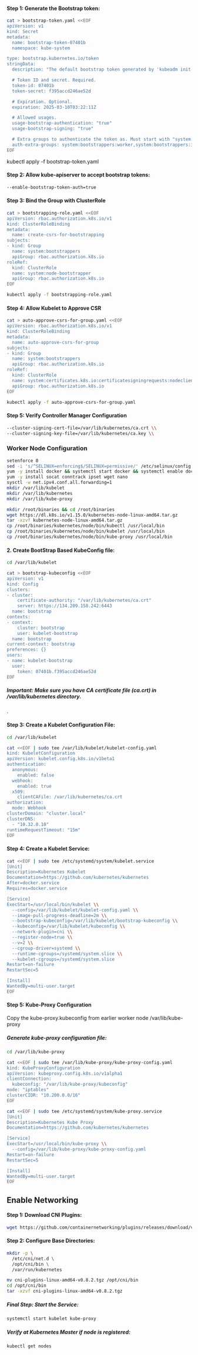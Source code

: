 #### Step 1: Generate the Bootstrap token:
```sh
cat > bootstrap-token.yaml <<EOF
apiVersion: v1
kind: Secret
metadata:
  name: bootstrap-token-07401b
  namespace: kube-system

type: bootstrap.kubernetes.io/token
stringData:
  description: "The default bootstrap token generated by 'kubeadm init'."

  # Token ID and secret. Required.
  token-id: 07401b
  token-secret: f395accd246ae52d

  # Expiration. Optional.
  expiration: 2025-03-10T03:22:11Z

  # Allowed usages.
  usage-bootstrap-authentication: "true"
  usage-bootstrap-signing: "true"

  # Extra groups to authenticate the token as. Must start with "system:bootstrappers:"
  auth-extra-groups: system:bootstrappers:worker,system:bootstrappers:ingress
EOF
```
kubectl apply -f bootstrap-token.yaml 
 
#### Step 2: Allow kube-apiserver to accept bootstrap tokens:
```sh
--enable-bootstrap-token-auth=true
```
#### Step 3: Bind the Group with ClusterRole
```sh
cat > bootstrapping-role.yaml <<EOF
apiVersion: rbac.authorization.k8s.io/v1
kind: ClusterRoleBinding
metadata:
  name: create-csrs-for-bootstrapping
subjects:
- kind: Group
  name: system:bootstrappers
  apiGroup: rbac.authorization.k8s.io
roleRef:
  kind: ClusterRole
  name: system:node-bootstrapper
  apiGroup: rbac.authorization.k8s.io
EOF
```
```sh
kubectl apply -f bootstrapping-role.yaml
```

#### Step 4: Allow Kubelet to Approve CSR
```sh
cat > auto-approve-csrs-for-group.yaml <<EOF
apiVersion: rbac.authorization.k8s.io/v1
kind: ClusterRoleBinding
metadata:
  name: auto-approve-csrs-for-group
subjects:
- kind: Group
  name: system:bootstrappers
  apiGroup: rbac.authorization.k8s.io
roleRef:
  kind: ClusterRole
  name: system:certificates.k8s.io:certificatesigningrequests:nodeclient
  apiGroup: rbac.authorization.k8s.io
EOF
```
```sh
kubectl apply -f auto-approve-csrs-for-group.yaml
```
#### Step 5: Verify Controller Manager Configuration
```sh
--cluster-signing-cert-file=/var/lib/kubernetes/ca.crt \\
--cluster-signing-key-file=/var/lib/kubernetes/ca.key \\
```

### Worker Node Configuration 
```sh
setenforce 0
sed -i 's/^SELINUX=enforcing$/SELINUX=permissive/' /etc/selinux/config
yum -y install docker && systemctl start docker && systemctl enable docker
yum -y install socat conntrack ipset wget nano
sysctl -w net.ipv4.conf.all.forwarding=1
mkdir /var/lib/kubelet
mkdir /var/lib/kubernetes
mkdir /var/lib/kube-proxy

mkdir /root/binaries && cd /root/binaries
wget https://dl.k8s.io/v1.15.0/kubernetes-node-linux-amd64.tar.gz
tar -xzvf kubernetes-node-linux-amd64.tar.gz
cp /root/binaries/kubernetes/node/bin/kubectl /usr/local/bin
cp /root/binaries/kubernetes/node/bin/kubelet /usr/local/bin
cp /root/binaries/kubernetes/node/bin/kube-proxy /usr/local/bin
```
#### 2. Create BootStrap Based KubeConfig file:
```sh
cd /var/lib/kubelet
```
```sh
cat > bootstrap-kubeconfig <<EOF
apiVersion: v1
kind: Config
clusters:
- cluster:
    certificate-authority: "/var/lib/kubernetes/ca.crt"
    server: https://134.209.158.242:6443
  name: bootstrap
contexts:
- context:
    cluster: bootstrap
    user: kubelet-bootstrap
  name: bootstrap
current-context: bootstrap
preferences: {}
users:
- name: kubelet-bootstrap
  user:
    token: 07401b.f395accd246ae52d
EOF
```
##### Important: Make sure you have CA certificate file (ca.crt) in /var/lib/kubernetes directory.
.

#### Step 3: Create a Kubelet Configuration File:
```sh
cd /var/lib/kubelet
```
```sh
cat <<EOF | sudo tee /var/lib/kubelet/kubelet-config.yaml
kind: KubeletConfiguration
apiVersion: kubelet.config.k8s.io/v1beta1
authentication:
  anonymous:
    enabled: false
  webhook:
    enabled: true
  x509:
    clientCAFile: /var/lib/kubernetes/ca.crt
authorization:
  mode: Webhook
clusterDomain: "cluster.local"
clusterDNS:
  - "10.32.0.10"
runtimeRequestTimeout: "15m"
EOF
```

#### Step 4: Create a Kubelet Service:
```sh
cat <<EOF | sudo tee /etc/systemd/system/kubelet.service
[Unit]
Description=Kubernetes Kubelet
Documentation=https://github.com/kubernetes/kubernetes
After=docker.service
Requires=docker.service

[Service]
ExecStart=/usr/local/bin/kubelet \\
  --config=/var/lib/kubelet/kubelet-config.yaml \\
  --image-pull-progress-deadline=2m \\
  --bootstrap-kubeconfig=/var/lib/kubelet/bootstrap-kubeconfig \\
  --kubeconfig=/var/lib/kubelet/kubeconfig \\
  --network-plugin=cni \\
  --register-node=true \\
  --v=2 \\
  --cgroup-driver=systemd \\
  --runtime-cgroups=/systemd/system.slice \\
  --kubelet-cgroups=/systemd/system.slice
Restart=on-failure
RestartSec=5

[Install]
WantedBy=multi-user.target
EOF
```
#### Step 5: Kube-Proxy Configuration

Copy the kube-proxy.kubeconfig from earlier worker node /var/lib/kube-proxy

##### Generate kube-proxy configuration file:
```sh
cd /var/lib/kube-proxy
```
```sh
cat <<EOF | sudo tee /var/lib/kube-proxy/kube-proxy-config.yaml
kind: KubeProxyConfiguration
apiVersion: kubeproxy.config.k8s.io/v1alpha1
clientConnection:
  kubeconfig: "/var/lib/kube-proxy/kubeconfig"
mode: "iptables"
clusterCIDR: "10.200.0.0/16"
EOF
```
```sh
cat <<EOF | sudo tee /etc/systemd/system/kube-proxy.service
[Unit]
Description=Kubernetes Kube Proxy
Documentation=https://github.com/kubernetes/kubernetes

[Service]
ExecStart=/usr/local/bin/kube-proxy \\
  --config=/var/lib/kube-proxy/kube-proxy-config.yaml
Restart=on-failure
RestartSec=5

[Install]
WantedBy=multi-user.target
EOF
```

## Enable Networking

#### Step 1: Download CNI Plugins:
```sh
wget https://github.com/containernetworking/plugins/releases/download/v0.8.2/cni-plugins-linux-amd64-v0.8.2.tgz
```
#### Step 2: Configure Base Directories:
```sh
mkdir -p \
  /etc/cni/net.d \
  /opt/cni/bin \
  /var/run/kubernetes
```
```sh
mv cni-plugins-linux-amd64-v0.8.2.tgz /opt/cni/bin
cd /opt/cni/bin
tar -xzvf cni-plugins-linux-amd64-v0.8.2.tgz
```
##### Final Step: Start the Service:
```sh
systemctl start kubelet kube-proxy
```
##### Verify at Kubernetes Master if node is registered:
```sh
kubectl get nodes
```

